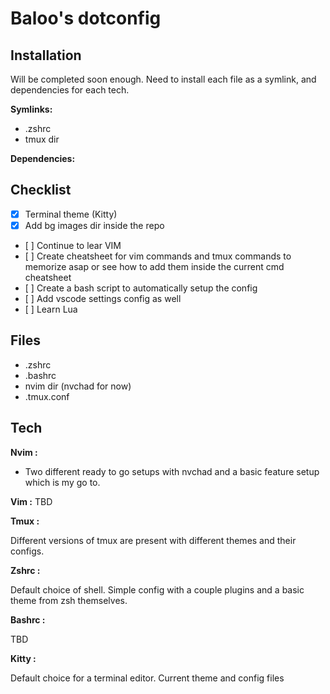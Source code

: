 # Baloo's dotconfig

## Installation

Will be completed soon enough.
Need to install each file as a symlink, and dependencies for each tech.

**Symlinks:**
- .zshrc
- tmux dir

**Dependencies:**


## Checklist

- [x] Terminal theme (Kitty)
- [x] Add bg images dir inside the repo
- [ ] Continue to lear VIM
- [ ] Create cheatsheet for vim commands and tmux commands to memorize asap or see how to add them inside the current cmd cheatsheet
- [ ] Create a bash script to automatically setup the config
- [ ] Add vscode settings config as well
- [ ] Learn Lua

## Files

- .zshrc
- .bashrc
- nvim dir (nvchad for now)
- .tmux.conf

## Tech

**Nvim :**
- Two different ready to go setups with nvchad and a basic feature setup which is my go to.

**Vim :**
TBD

**Tmux :**

Different versions of tmux are present with different themes and their configs.

**Zshrc :**

Default choice of shell. Simple config with a couple plugins and a basic theme from zsh themselves.

**Bashrc :**

TBD

**Kitty :**

Default choice for a terminal editor.
Current theme and config files
